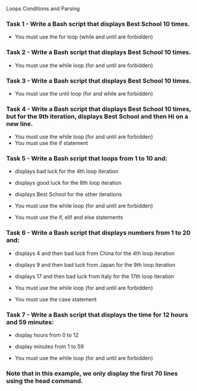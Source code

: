 Loops Conditions and Parsing

### Task 1 - Write a Bash script that displays Best School 10 times.
- You must use the for loop (while and until are forbidden)

### Task 2 - Write a Bash script that displays Best School 10 times.
- You must use the while loop (for and until are forbidden)

### Task 3 - Write a Bash script that displays Best School 10 times.
- You must use the until loop (for and while are forbidden)

### Task 4 - Write a Bash script that displays Best School 10 times, but for the 9th iteration, displays Best School and then Hi on a new line.
- You must use the while loop (for and until are forbidden)
- You must use the if statement

### Task 5 - Write a Bash script that loops from 1 to 10 and:
- displays bad luck for the 4th loop iteration
- displays good luck for the 8th loop iteration
- displays Best School for the other iterations

- You must use the while loop (for and until are forbidden)
- You must use the if, elif and else statements

### Task 6 - Write a Bash script that displays numbers from 1 to 20 and:
- displays 4 and then bad luck from China for the 4th loop iteration
- displays 9 and then bad luck from Japan for the 9th loop iteration
- displays 17 and then bad luck from Italy for the 17th loop iteration

- You must use the while loop (for and until are forbidden)
- You must use the case statement

### Task 7 - Write a Bash script that displays the time for 12 hours and 59 minutes:
- display hours from 0 to 12
- display minutes from 1 to 59

- You must use the while loop (for and until are forbidden)
### Note that in this example, we only display the first 70 lines using the head command.

